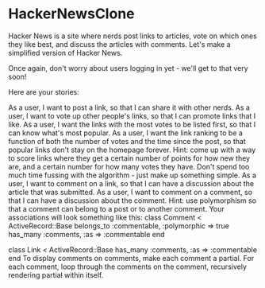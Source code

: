 HackerNewsClone
===============
Hacker News is a site where nerds post links to articles, vote on which ones they like best, and discuss the articles with comments. Let's make a simplified version of Hacker News.

Once again, don't worry about users logging in yet - we'll get to that very soon!

Here are your stories:

As a user, I want to post a link, so that I can share it with other nerds.
As a user, I want to vote up other people's links, so that I can promote links that I like.
As a user, I want the links with the most votes to be listed first, so that I can know what's most popular.
As a user, I want the link ranking to be a function of both the number of votes and the time since the post, so that popular links don't stay on the homepage forever. Hint: come up with a way to score links where they get a certain number of points for how new they are, and a certain number for how many votes they have. Don't spend too much time fussing with the algorithm - just make up something simple.
As a user, I want to comment on a link, so that I can have a discussion about the article that was submitted.
As a user, I want to comment on a comment, so that I can have a discussion about the comment. Hint: use polymorphism so that a comment can belong to a post or to another comment. Your associations will look something like this:
class Comment < ActiveRecord::Base
  belongs_to :commentable, :polymorphic => true
  has_many :comments, :as => :commentable
end

class Link < ActiveRecord::Base
  has_many :comments, :as => :commentable
end
To display comments on comments, make each comment a partial. For each comment, loop through the comments on the comment, recursively rendering partial within itself.
